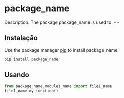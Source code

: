 # package_name

Description. 
The package package_name is used to:
	- 
	-

## Instalação

Use the package manager [pip](https://pip.pypa.io/en/stable/) to install package_name

```bash
pip install package_name
```

## Usando

```python
from package_name.module1_name import file1_name
file1_name.my_function()
```

